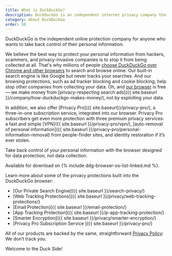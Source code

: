 ```yaml
---
title: What is DuckDuckGo?
description: DuckDuckGo is an independent internet privacy company that makes free, privacy-protecting alternatives to Google Chrome and Search.
category: About DuckDuckGo
order: 50
---
```


DuckDuckGo is the independent online protection company for anyone who wants to take back control of their personal information.

We believe the best way to protect your personal information from hackers, scammers, and privacy-invasive companies is to stop it from being collected at all. That's why millions of people [choose DuckDuckGo over Chrome and other browsers](https://duckduckgo.com/compare-privacy) to search and browse online. Our built-in search engine is like Google but never tracks your searches. And our browsing protections, such as ad tracker blocking and cookie blocking, help stop other companies from collecting your data. Oh, and [our browser](https://duckduckgo.com/app) is free — we make money from [privacy-respecting search ads]({{ site.baseurl }}/company/how-duckduckgo-makes-money/), not by exploiting your data.

In addition, we also offer [Privacy Pro]({{ site.baseurl}}/privacy-pro/), a three-in-one subscription service, integrated into our browser. Privacy Pro subscribers get even more protection with three premium privacy services: a fast and simple [VPN]({{ site.baseurl }}/privacy-pro/vpn/), [auto-removal of personal information]({{ site.baseurl }}/privacy-pro/personal-information-removal) from people-finder sites, and identity restoration if it’s ever stolen.

Take back control of your personal information with the browser designed for data protection, not data collection.

Available for download on {% include ddg-browser-os-list-linked.md %}.

Learn more about some of the privacy protections built into the DuckDuckGo browser:

-   [Our Private Search Engine]({{ site.baseurl }}/search-privacy/)
-   [Web Tracking Protections]({{ site.baseurl }}/privacy/web-tracking-protections/)
-   [Email Protection]({{ site.baseurl }}/email-protection/)
-   [App Tracking Protection]({{ site.baseurl }}/p-app-tracking-protection/)
-   [Smarter Encryption]({{ site.baseurl }}/privacy/smarter-encryption/)
-   [Privacy Pro Subscription Service ]({{ site.baseurl }}/privacy-pro/)

All of our products are backed by the same, straightforward [Privacy Policy](https://duckduckgo.com/privacy): We don’t track you.

Welcome to the Duck Side!
